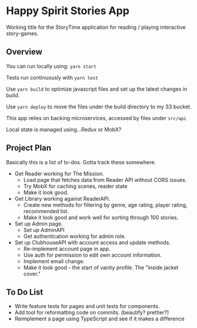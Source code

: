 # Happy Spirit Stories App

Working title for the StoryTime application for reading / playing interactive story-games.

## Overview

You can run locally using: `yarn start`

Tests run continuously with `yarn test`

Use `yarn build` to optimize javascript files and set up the latest changes in build.

Use `yarn deploy` to move the files under the build directory to my S3 bucket. 

This app relies on backing microservices, accessed by files under `src/api`

Local state is managed using...Redux or MobX?

## Project Plan

Basically this is a list of to-dos. Gotta track these somewhere.

* Get Reader working for The Mission.
  * Load page that fetches data from Reader API without CORS issues.
  * Try MobX for caching scenes, reader state
  * Make it look good.
* Get Library working against ReaderAPI.
  * Create new methods for filtering by genre, age rating, player rating, recommended list.
  * Make it look good and work well for sorting through 100 stories.
* Set up Admin page.
  * Set up AdminAPI
  * Get authentication working for admin role.
* Set up ClubhouseAPI with account access and update methods.
  * Re-implement account page in app.
  * Use auth for permission to edit own account information.
  * Implement email change.
  * Make it look good - the start of vanity profile. The "inside jacket cover."

## To Do List

* Write feature tests for pages and unit tests for components.
* Add tool for reformatting code on commits. (beautify? prettier?)
* Reimplement a page using TypeScript and see if it makes a difference
